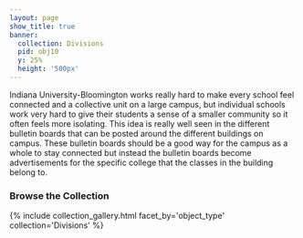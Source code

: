 ```yaml
---
layout: page
show_title: true
banner:
  collection: Divisions
  pid: obj10
  y: 25%
  height: '500px'
---
```


Indiana University-Bloomington works really hard to make every school feel connected and a collective unit on a large campus, but individual schools work very hard to give their students a sense of a smaller community so it often feels more isolating. This idea is really well seen in the different bulletin boards that can be posted around the different buildings on campus. These bulletin boards should be a good way for the campus as a whole to stay connected but instead the bulletin boards become advertisements for the specific college that the classes in the building belong to. 

### Browse the Collection

{% include collection_gallery.html facet_by='object_type' collection='Divisions' %}

